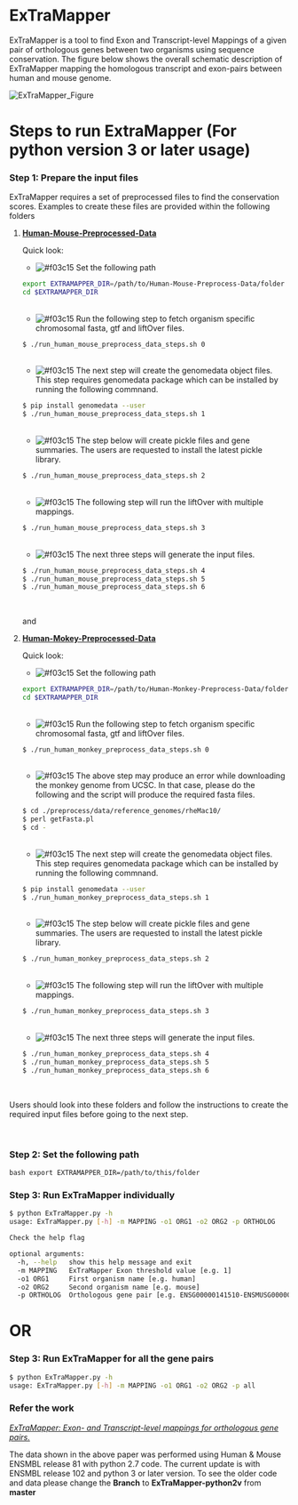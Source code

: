 # ExTraMapper
ExTraMapper is a tool to find Exon and Transcript-level Mappings of a given pair of orthologous genes between two organisms using sequence conservation. The figure below shows the overall schematic description of ExTraMapper mapping the homologous transcript and exon-pairs between human and mouse genome. 


![ExTraMapper_Figure](https://user-images.githubusercontent.com/18036388/90572310-8b693e00-e168-11ea-9fbc-8188c2834de9.jpg)

# Steps to run ExtraMapper (For python version 3 or later usage)

### Step 1: Prepare the input files
ExTraMapper requires a set of preprocessed files to find the conservation scores. Examples to create these files are provided within the following folders
 
1. [__Human-Mouse-Preprocessed-Data__](https://github.com/ay-lab/ExTraMapper/tree/master/Human-Mouse-Preprocess-Data) 

    Quick look:
    
   - ![#f03c15](https://via.placeholder.com/15/f03c15/000000?text=+) Set the following path <br>
   
    ```bash
    export EXTRAMAPPER_DIR=/path/to/Human-Mouse-Preprocess-Data/folder
    cd $EXTRAMAPPER_DIR
    ```
   <br>
   
    - ![#f03c15](https://via.placeholder.com/15/f03c15/000000?text=+) Run the following step to fetch organism specific chromosomal fasta, gtf and liftOver files. <br>
   
    ```batch
    $ ./run_human_mouse_preprocess_data_steps.sh 0
    ```
    <br>
    
    - ![#f03c15](https://via.placeholder.com/15/f03c15/000000?text=+) The next step will create the genomedata object files. This step requires genomedata package which can be installed by running the following commnand. <br>
    
    ```bash
    $ pip install genomedata --user
    $ ./run_human_mouse_preprocess_data_steps.sh 1
    ```
    <br>
    
    - ![#f03c15](https://via.placeholder.com/15/f03c15/000000?text=+) The step below will create pickle files and gene summaries. The users are requested to install the latest pickle library. <br>
    
    ```bash
    $ ./run_human_mouse_preprocess_data_steps.sh 2
    ```
    <br>
    
    - ![#f03c15](https://via.placeholder.com/15/f03c15/000000?text=+) The following step will run the liftOver with multiple mappings. <br>
    
    ```bash
    $ ./run_human_mouse_preprocess_data_steps.sh 3
    ```
    <br>
    
    - ![#f03c15](https://via.placeholder.com/15/f03c15/000000?text=+) The next three steps will generate the input files. <br>
    
    ```bash
    $ ./run_human_mouse_preprocess_data_steps.sh 4
    $ ./run_human_mouse_preprocess_data_steps.sh 5
    $ ./run_human_mouse_preprocess_data_steps.sh 6
    ```
    <br>
    
    and 
    
2. [__Human-Mokey-Preprocessed-Data__](https://github.com/ay-lab/ExTraMapper/tree/master/Human-Monkey-Processed-Data) 

    Quick look:
    
   - ![#f03c15](https://via.placeholder.com/15/f03c15/000000?text=+) Set the following path <br>
   
    ```bash
    export EXTRAMAPPER_DIR=/path/to/Human-Monkey-Preprocess-Data/folder
    cd $EXTRAMAPPER_DIR
    ```
   <br>
   
    - ![#f03c15](https://via.placeholder.com/15/f03c15/000000?text=+) Run the following step to fetch organism specific chromosomal fasta, gtf and liftOver files. <br>
   
    ```batch
    $ ./run_human_monkey_preprocess_data_steps.sh 0
    ```
    <br>
    
    - ![#f03c15](https://via.placeholder.com/15/f03c15/000000?text=+) The above step may produce an error while downloading the monkey genome from UCSC. In that case, please do the following and the script will produce the required fasta files. <br>
    
    ```bash
    $ cd ./preprocess/data/reference_genomes/rheMac10/
    $ perl getFasta.pl
    $ cd -
    ```
    <br>
    
    - ![#f03c15](https://via.placeholder.com/15/f03c15/000000?text=+) The next step will create the genomedata object files. This step requires genomedata package which can be installed by running the following commnand. <br>
    
    ```bash
    $ pip install genomedata --user
    $ ./run_human_monkey_preprocess_data_steps.sh 1
    ```
    <br>
    
    - ![#f03c15](https://via.placeholder.com/15/f03c15/000000?text=+) The step below will create pickle files and gene summaries. The users are requested to install the latest pickle library. <br>
    
    ```bash
    $ ./run_human_monkey_preprocess_data_steps.sh 2
    ```
    <br>
    
    - ![#f03c15](https://via.placeholder.com/15/f03c15/000000?text=+) The following step will run the liftOver with multiple mappings. <br>
    
    ```bash
    $ ./run_human_monkey_preprocess_data_steps.sh 3
    ```
    <br>
    
    - ![#f03c15](https://via.placeholder.com/15/f03c15/000000?text=+) The next three steps will generate the input files. <br>
    
    ```bash
    $ ./run_human_monkey_preprocess_data_steps.sh 4
    $ ./run_human_monkey_preprocess_data_steps.sh 5
    $ ./run_human_monkey_preprocess_data_steps.sh 6
    ```
   <br>
   
Users should look into these folders and follow the instructions to create the required input files before going to the next step.   

<br>

### Step 2: Set the following path
```bash export EXTRAMAPPER_DIR=/path/to/this/folder```
<br>

### Step 3: Run ExTraMapper individually
```bash
$ python ExTraMapper.py -h
usage: ExTraMapper.py [-h] -m MAPPING -o1 ORG1 -o2 ORG2 -p ORTHOLOG

Check the help flag

optional arguments:
  -h, --help   show this help message and exit
  -m MAPPING   ExTraMapper Exon threshold value [e.g. 1]
  -o1 ORG1     First organism name [e.g. human]
  -o2 ORG2     Second organism name [e.g. mouse]
  -p ORTHOLOG  Orthologous gene pair [e.g. ENSG00000141510-ENSMUSG00000059552 OR all]
```

# OR

### Step 3: Run ExTraMapper for all the gene pairs
```bash
$ python ExTraMapper.py -h
usage: ExTraMapper.py [-h] -m MAPPING -o1 ORG1 -o2 ORG2 -p all
```

### Refer the work
[_ExTraMapper: Exon- and Transcript-level mappings for orthologous gene pairs._](https://www.biorxiv.org/content/10.1101/277723v1)

The data shown in the above paper was performed using Human & Mouse ENSMBL release 81 with python 2.7 code. 
The current update is with ENSMBL release 102 and python 3 or later version. To see the older code and data please
change the __Branch__ to __ExTraMapper-python2v__ from __master__

